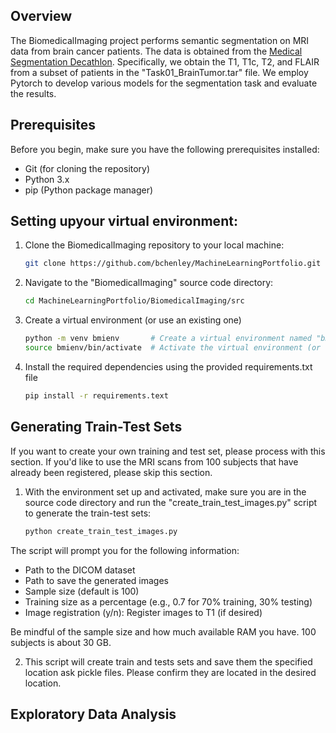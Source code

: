 ## Overview

The BiomedicalImaging project performs semantic segmentation on MRI data from brain cancer patients. The data is obtained from the [Medical Segmentation Decathlon](http://medicaldecathlon.com/). Specifically, we obtain the T1, T1c, T2, and FLAIR from a subset of patients in the "Task01_BrainTumor.tar" file.
We employ Pytorch to develop various models for the segmentation task and evaluate the results. 

## Prerequisites

Before you begin, make sure you have the following prerequisites installed:

- Git (for cloning the repository)
- Python 3.x
- pip (Python package manager)

## Setting upyour virtual environment:

1. Clone the BiomedicalImaging repository to your local machine:

   ```bash
   git clone https://github.com/bchenley/MachineLearningPortfolio.git

2. Navigate to the "BiomedicalImaging" source code directory:

   ```bash
   cd MachineLearningPortfolio/BiomedicalImaging/src

3. Create a virtual environment (or use an existing one)

   ```bash
   python -m venv bmienv       # Create a virtual environment named "bmienv" (if you're using your own, skip this line)
   source bmienv/bin/activate  # Activate the virtual environment (or the environment of your own)

5. Install the required dependencies using the provided requirements.txt file

   ```bash
   pip install -r requirements.text    

## Generating Train-Test Sets

If you want to create your own training and test set, please process with this section. If you'd like to use the MRI scans from 100 subjects that have already been registered, please skip this section.

1. With the environment set up and activated, make sure you are in the source code directory and run the "create_train_test_images.py" script to generate the train-test sets:

   ```bash
   python create_train_test_images.py    

  The script will prompt you for the following information: 

   - Path to the DICOM dataset
   - Path to save the generated images
   - Sample size (default is 100)
   - Training size as a percentage (e.g., 0.7 for 70% training, 30% testing)
   - Image registration (y/n): Register images to T1 (if desired)       

Be mindful of the sample size and how much available RAM you have. 100 subjects is about 30 GB.

2. This script will create train and tests sets and save them the specified location ask pickle files. Please confirm they are located in the desired location. 

## Exploratory Data Analysis


